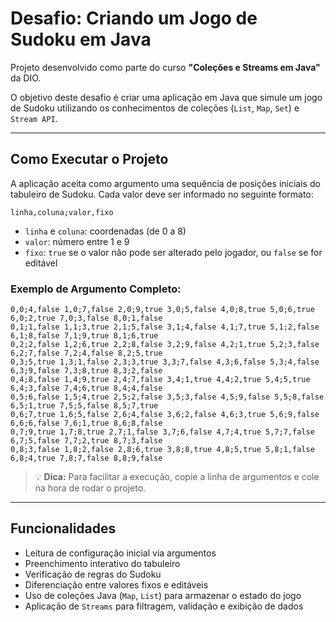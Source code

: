 # Desafio: Criando um Jogo de Sudoku em Java

Projeto desenvolvido como parte do curso **"Coleções e Streams em Java"** da DIO.

O objetivo deste desafio é criar uma aplicação em Java que simule um jogo de Sudoku utilizando os conhecimentos de coleções (`List`, `Map`, `Set`) e `Stream API`.

---

## Como Executar o Projeto

A aplicação aceita como argumento uma sequência de posições iniciais do tabuleiro de Sudoku. Cada valor deve ser informado no seguinte formato:

```
linha,coluna;valor,fixo
```

* `linha` e `coluna`: coordenadas (de 0 a 8)
* `valor`: número entre 1 e 9
* `fixo`: `true` se o valor não pode ser alterado pelo jogador, ou `false` se for editável

### Exemplo de Argumento Completo:

```text
0,0;4,false 1,0;7,false 2,0;9,true 3,0;5,false 4,0;8,true 5,0;6,true 6,0;2,true 7,0;3,false 8,0;1,false
0,1;1,false 1,1;3,true 2,1;5,false 3,1;4,false 4,1;7,true 5,1;2,false 6,1;8,false 7,1;9,true 8,1;6,true
0,2;2,false 1,2;6,true 2,2;8,false 3,2;9,false 4,2;1,true 5,2;3,false 6,2;7,false 7,2;4,false 8,2;5,true
0,3;5,true 1,3;1,false 2,3;3,true 3,3;7,false 4,3;6,false 5,3;4,false 6,3;9,false 7,3;8,true 8,3;2,false
0,4;8,false 1,4;9,true 2,4;7,false 3,4;1,true 4,4;2,true 5,4;5,true 6,4;3,false 7,4;6,true 8,4;4,false
0,5;6,false 1,5;4,true 2,5;2,false 3,5;3,false 4,5;9,false 5,5;8,false 6,5;1,true 7,5;5,false 8,5;7,true
0,6;7,true 1,6;5,false 2,6;4,false 3,6;2,false 4,6;3,true 5,6;9,false 6,6;6,false 7,6;1,true 8,6;8,false
0,7;9,true 1,7;8,true 2,7;1,false 3,7;6,false 4,7;4,true 5,7;7,false 6,7;5,false 7,7;2,true 8,7;3,false
0,8;3,false 1,8;2,false 2,8;6,true 3,8;8,true 4,8;5,true 5,8;1,false 6,8;4,true 7,8;7,false 8,8;9,false
```

> 💡 **Dica:** Para facilitar a execução, copie a linha de argumentos e cole na hora de rodar o projeto.

---

## Funcionalidades

* Leitura de configuração inicial via argumentos
* Preenchimento interativo do tabuleiro
* Verificação de regras do Sudoku
* Diferenciação entre valores fixos e editáveis
* Uso de coleções Java (`Map`, `List`) para armazenar o estado do jogo
* Aplicação de `Streams` para filtragem, validação e exibição de dados
